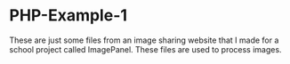 # PHP-Example-1
These are just some files from an image sharing website that I made for a school project called ImagePanel. These files are used to process images.
